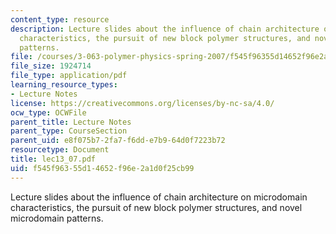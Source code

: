 ```yaml
---
content_type: resource
description: Lecture slides about the influence of chain architecture on microdomain
  characteristics, the pursuit of new block polymer structures, and novel microdomain
  patterns.
file: /courses/3-063-polymer-physics-spring-2007/f545f96355d14652f96e2a1d0f25cb99_lec13_07.pdf
file_size: 1924714
file_type: application/pdf
learning_resource_types:
- Lecture Notes
license: https://creativecommons.org/licenses/by-nc-sa/4.0/
ocw_type: OCWFile
parent_title: Lecture Notes
parent_type: CourseSection
parent_uid: e8f075b7-2fa7-f6dd-e7b9-64d0f7223b72
resourcetype: Document
title: lec13_07.pdf
uid: f545f963-55d1-4652-f96e-2a1d0f25cb99
---
```

Lecture slides about the influence of chain architecture on microdomain characteristics, the pursuit of new block polymer structures, and novel microdomain patterns.